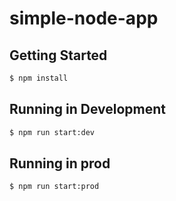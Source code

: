 # simple-node-app

## Getting Started
```bash
$ npm install
```

## Running in Development
```bash
$ npm run start:dev
```

## Running in prod
```bash
$ npm run start:prod
```
